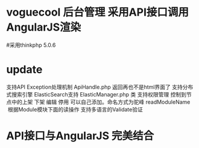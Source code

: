 # voguecool 后台管理 采用API接口调用 AngularJS渲染
#采用thinkphp 5.0.6 
# update
支持API Exception处理机制 ApiHandle.php 返回再也不是html界面了
支持分布式搜索引擎 ElasticSearch支持 ElasticManager.php 类
支持权限管理 控制到节点中的上架 下架 编辑 停用 可以自己添加。命名方式为驼峰 readModuleName  根据Module模块下面的读操作
支持多语言的Validate验证
# API接口与AngularJS 完美结合
